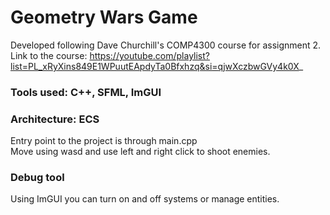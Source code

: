 # Geometry Wars Game
Developed following Dave Churchill's COMP4300 course for assignment 2. \
Link to the course: https://youtube.com/playlist?list=PL_xRyXins849E1WPuutEApdyTa0Bfxhzq&si=qjwXczbwGVy4k0X_
### Tools used: C++, SFML, ImGUI
### Architecture: ECS
Entry point to the project is through main.cpp \
Move using wasd and use left and right click to shoot enemies.

### Debug tool
Using ImGUI you can turn on and off systems or manage entities.